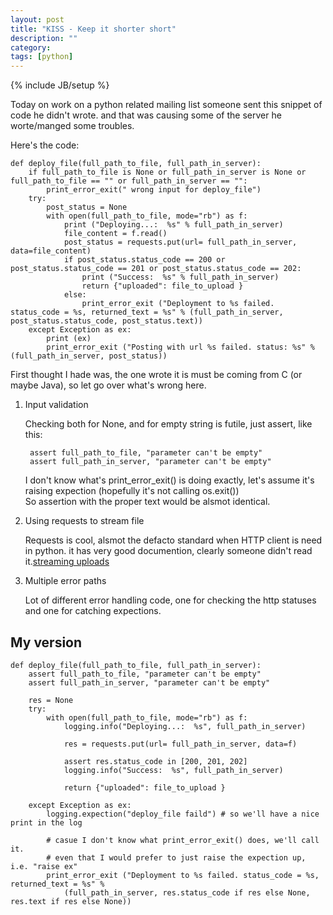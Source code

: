 ```yaml
---
layout: post
title: "KISS - Keep it shorter short"
description: ""
category: 
tags: [python]
---
```

{% include JB/setup %}

Today on work on a python related mailing list someone sent this snippet of code he didn't wrote.
and that was causing some of the server he worte/manged some troubles.

Here's the code:

    def deploy_file(full_path_to_file, full_path_in_server):
        if full_path_to_file is None or full_path_in_server is None or full_path_to_file == "" or full_path_in_server == "":
            print_error_exit(" wrong input for deploy_file")
        try:
            post_status = None
            with open(full_path_to_file, mode="rb") as f:
                print ("Deploying...:  %s" % full_path_in_server)
                file_content = f.read()
                post_status = requests.put(url= full_path_in_server, data=file_content)
                if post_status.status_code == 200 or post_status.status_code == 201 or post_status.status_code == 202:
                    print ("Success:  %s" % full_path_in_server)
                    return {"uploaded": file_to_upload }
                else:
                    print_error_exit ("Deployment to %s failed. status_code = %s, returned_text = %s" % (full_path_in_server, post_status.status_code, post_status.text))
        except Exception as ex:
            print (ex)
            print_error_exit ("Posting with url %s failed. status: %s" % (full_path_in_server, post_status))

First thought I hade was, the one wrote it is must be coming from C (or maybe Java), so let go over what's wrong here.

1. Input validation

    Checking both for None, and for empty string is futile, just assert, like this:

        assert full_path_to_file, "parameter can't be empty"
        assert full_path_in_server, "parameter can't be empty"

    I don't know what's print_error_exit() is doing exactly, let's assume it's raising expection (hopefully it's not calling os.exit())    
    So assertion with the proper text would be alsmot identical.

2. Using requests to stream file

    Requests is cool, alsmot the defacto standard when HTTP client is need in python.
    it has very good documention, clearly someone didn't read it.[streaming uploads][1]

3. Multiple error paths

    Lot of different error handling code, one for checking the http statuses and one for catching expections.

## My version

    def deploy_file(full_path_to_file, full_path_in_server):
        assert full_path_to_file, "parameter can't be empty"
        assert full_path_in_server, "parameter can't be empty"
        
        res = None
        try:
            with open(full_path_to_file, mode="rb") as f:
                logging.info("Deploying...:  %s", full_path_in_server)
                
                res = requests.put(url= full_path_in_server, data=f)
                
                assert res.status_code in [200, 201, 202]
                logging.info("Success:  %s", full_path_in_server)
                
                return {"uploaded": file_to_upload }
               
        except Exception as ex:
            logging.expection("deploy_file faild") # so we'll have a nice print in the log
            
            # casue I don't know what print_error_exit() does, we'll call it.
            # even that I would prefer to just raise the expection up, i.e. "raise ex"
            print_error_exit ("Deployment to %s failed. status_code = %s, returned_text = %s" % 
                (full_path_in_server, res.status_code if res else None, res.text if res else None))
                

[1]: http://docs.python-requests.org/en/master/user/advanced/#streaming-uploads

